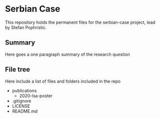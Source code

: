 # Serbian Case
This repository holds the permanent files for the serbian-case project, lead by Stefan Pophristic. 

## Summary
Here goes a one paragraph summary of the research question

## File tree 
Here include a list of files and folders included in the repo

- publications
  - 2020-lsa-poster
- .gitignore
- LICENSE
- README.md
